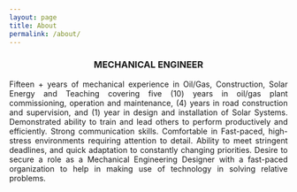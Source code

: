 ```yaml
---
layout: page
title: About
permalink: /about/
---
```


<style>
  .center {
   text-align: center
  }
  body {
      background-image: url('../assets/images/maximberg.jpg');
      background-repeat: no-repeat;
      background-attachment: fixed;  
      background-size: cover; 
    }
</style>
<body class="about-body">
<h3 style="text-align: center;">MECHANICAL ENGINEER</h3>

<div style='text-align: justify;'>
  Fifteen + years of mechanical experience in Oil/Gas, Construction, Solar Energy and Teaching covering five (10) years in oil/gas plant commissioning, operation and maintenance, (4) years in road construction and supervision, and (1) year in design and installation of Solar Systems. Demonstrated ability to train and lead others to perform productively and efficiently. Strong communication skills. Comfortable in Fast-paced, high-stress environments requiring attention to detail. Ability to meet stringent deadlines, and quick adaptation to constantly changing priorities. Desire to secure a role as a Mechanical Engineering Designer with a fast-paced organization to help in making use of technology in solving relative problems.
</div>
  
</body>

